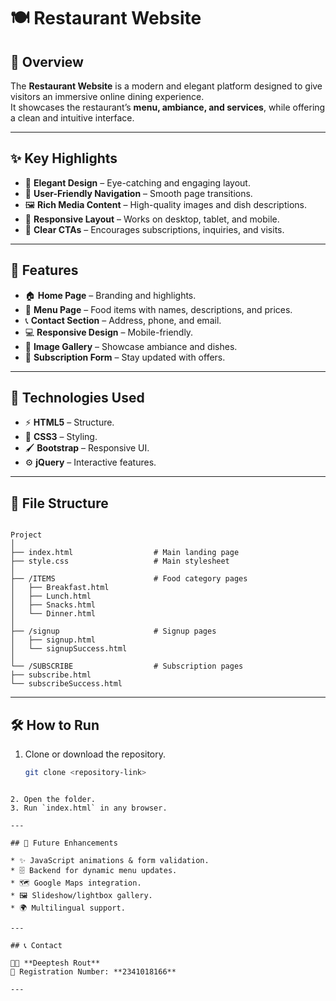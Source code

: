 
# 🍽️ Restaurant Website  

## 🔖 Overview  
The **Restaurant Website** is a modern and elegant platform designed to give visitors an immersive online dining experience.  
It showcases the restaurant’s **menu, ambiance, and services**, while offering a clean and intuitive interface.  

---

## ✨ Key Highlights  
- 🎨 **Elegant Design** – Eye-catching and engaging layout.  
- 🧭 **User-Friendly Navigation** – Smooth page transitions.  
- 🖼️ **Rich Media Content** – High-quality images and dish descriptions.  
- 📱 **Responsive Layout** – Works on desktop, tablet, and mobile.  
- 📢 **Clear CTAs** – Encourages subscriptions, inquiries, and visits.  

---

## 🌟 Features  
- 🏠 **Home Page** – Branding and highlights.  
- 🍴 **Menu Page** – Food items with names, descriptions, and prices.  
- 📞 **Contact Section** – Address, phone, and email.  
- 💻 **Responsive Design** – Mobile-friendly.  
- 📸 **Image Gallery** – Showcase ambiance and dishes.  
- 📰 **Subscription Form** – Stay updated with offers.  

---

## 🚀 Technologies Used  
- ⚡ **HTML5** – Structure.  
- 🎨 **CSS3** – Styling.  
- 🖌️ **Bootstrap** – Responsive UI.  
- ⚙️ **jQuery** – Interactive features.  

---

## 📂 File Structure  

```

Project
│
├── index.html                  # Main landing page
├── style.css                   # Main stylesheet
│
├── /ITEMS                      # Food category pages
│   ├── Breakfast.html
│   ├── Lunch.html
│   ├── Snacks.html
│   └── Dinner.html
│
├── /signup                     # Signup pages
│   ├── signup.html
│   └── signupSuccess.html
│
└── /SUBSCRIBE                  # Subscription pages
├── subscribe.html
└── subscribeSuccess.html

````

---

## 🛠️ How to Run  
1. Clone or download the repository.  
   ```bash
   git clone <repository-link>
````

2. Open the folder.
3. Run `index.html` in any browser.

---

## 🎯 Future Enhancements

* ✨ JavaScript animations & form validation.
* 🗄️ Backend for dynamic menu updates.
* 🗺️ Google Maps integration.
* 🖼️ Slideshow/lightbox gallery.
* 🌍 Multilingual support.

---

## 📞 Contact

👨‍💻 **Deeptesh Rout**
📌 Registration Number: **2341018166**

---

